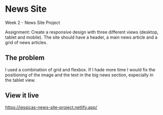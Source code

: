 # News Site

Week 2 - News Site Project

Assignment: Create a responsive design with three different views (desktop, tablet and mobile). The site should have a header, a main news article and a grid of news articles.

## The problem

I used a combination of grid and flexbox. If I hade more time I would fix the positioning of the image and the text in the big news section, especially in the tablet view.

## View it live

https://jessicas-news-site-project.netlify.app/




